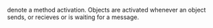 denote a method activation. Objects are activated whenever an object sends, or recieves or is waiting for a message. 